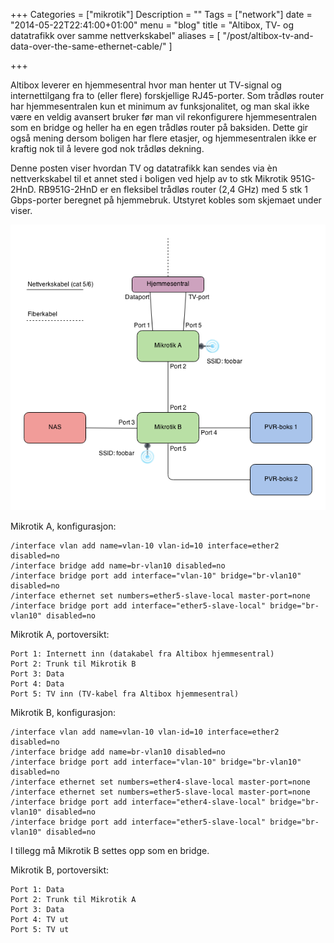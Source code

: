 +++
Categories = ["mikrotik"]
Description = ""
Tags = ["network"]
date = "2014-05-22T22:41:00+01:00"
menu = "blog"
title = "Altibox, TV- og datatrafikk over samme nettverkskabel"
aliases = [
	"/post/altibox-tv-and-data-over-the-same-ethernet-cable/"
]

+++

Altibox leverer en hjemmesentral hvor man henter ut TV-signal og internettilgang fra to (eller flere) forskjellige RJ45-porter. Som trådløs router har hjemmesentralen kun et minimum av funksjonalitet, og man skal ikke være en veldig avansert bruker før man vil rekonfigurere hjemmesentralen som en bridge og heller ha en egen trådløs router på baksiden. Dette gir også mening dersom boligen har flere etasjer, og hjemmesentralen ikke er kraftig nok til å levere god nok trådløs dekning.

Denne posten viser hvordan TV og datatrafikk kan sendes via èn nettverkskabel til et annet sted i boligen ved hjelp av to stk Mikrotik 951G-2HnD. RB951G-2HnD er en fleksibel trådløs router (2,4 GHz) med 5 stk 1 Gbps-porter beregnet på hjemmebruk. Utstyret kobles som skjemaet under viser.

![Diagram](/img/mikrotik-altibox.png)

Mikrotik A, konfigurasjon:

    /interface vlan add name=vlan-10 vlan-id=10 interface=ether2 disabled=no
    /interface bridge add name=br-vlan10 disabled=no
    /interface bridge port add interface="vlan-10" bridge="br-vlan10" disabled=no
    /interface ethernet set numbers=ether5-slave-local master-port=none
    /interface bridge port add interface="ether5-slave-local" bridge="br-vlan10" disabled=no

Mikrotik A, portoversikt:

    Port 1: Internett inn (datakabel fra Altibox hjemmesentral)
    Port 2: Trunk til Mikrotik B
    Port 3: Data
    Port 4: Data
    Port 5: TV inn (TV-kabel fra Altibox hjemmesentral)

Mikrotik B, konfigurasjon:

    /interface vlan add name=vlan-10 vlan-id=10 interface=ether2 disabled=no
    /interface bridge add name=br-vlan10 disabled=no
    /interface bridge port add interface="vlan-10" bridge="br-vlan10" disabled=no
    /interface ethernet set numbers=ether4-slave-local master-port=none
    /interface ethernet set numbers=ether5-slave-local master-port=none
    /interface bridge port add interface="ether4-slave-local" bridge="br-vlan10" disabled=no
    /interface bridge port add interface="ether5-slave-local" bridge="br-vlan10" disabled=no

I tillegg må Mikrotik B settes opp som en bridge.

Mikrotik B, portoversikt:

    Port 1: Data
    Port 2: Trunk til Mikrotik A
    Port 3: Data
    Port 4: TV ut
    Port 5: TV ut
